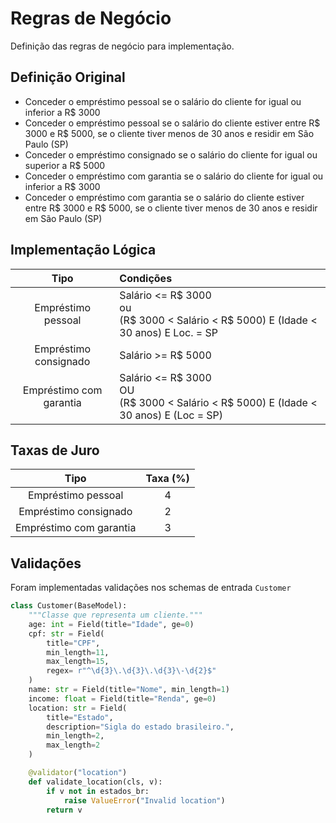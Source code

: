 # Regras de Negócio

Definição das regras de negócio para implementação.

## Definição Original

- Conceder o empréstimo pessoal se o salário do cliente for igual ou inferior a R$ 3000
- Conceder o empréstimo pessoal se o salário do cliente estiver entre R$ 3000 e R$ 5000, se o cliente tiver menos de 30 anos e residir em São Paulo (SP)
- Conceder o empréstimo consignado se o salário do cliente for igual ou superior a R$ 5000
- Conceder o empréstimo com garantia se o salário do cliente for igual ou inferior a R$ 3000
- Conceder o empréstimo com garantia se o salário do cliente estiver entre R$ 3000 e R$ 5000, se o cliente tiver menos de 30 anos e residir em São Paulo (SP)

## Implementação Lógica

|Tipo|Condições|
|:--:|:--|
|Empréstimo pessoal|Salário <= R$ 3000<br>ou<br>(R$ 3000 < Salário < R$ 5000) E (Idade < 30 anos) E Loc. = SP|
|Empréstimo consignado|Salário >= R$ 5000|
|Empréstimo com garantia|Salário <= R$ 3000<br>OU<br>(R$ 3000 < Salário < R$ 5000) E (Idade < 30 anos) E (Loc = SP)|

## Taxas de Juro

|Tipo|Taxa (%)|
|:--:|:--:|
|Empréstimo pessoal|4|
|Empréstimo consignado|2|
|Empréstimo com garantia|3|

## Validações

Foram implementadas validações nos schemas de entrada `Customer`

```python
class Customer(BaseModel):
    """Classe que representa um cliente."""
    age: int = Field(title="Idade", ge=0) 
    cpf: str = Field(
        title="CPF", 
        min_length=11, 
        max_length=15, 
        regex= r"^\d{3}\.\d{3}\.\d{3}\-\d{2}$"
    )
    name: str = Field(title="Nome", min_length=1)
    income: float = Field(title="Renda", ge=0)
    location: str = Field(
        title="Estado", 
        description="Sigla do estado brasileiro.", 
        min_length=2, 
        max_length=2
    )

    @validator("location")
    def validate_location(cls, v):
        if v not in estados_br:
            raise ValueError("Invalid location")
        return v
```
